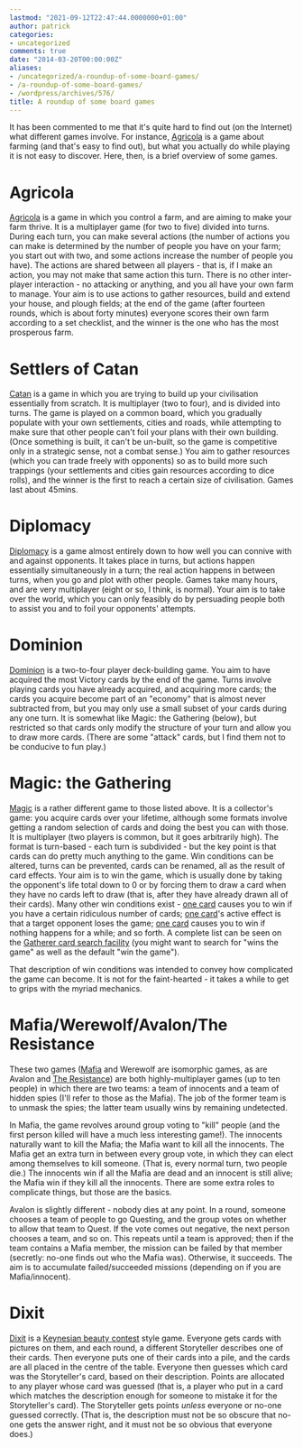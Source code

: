 ```yaml
---
lastmod: "2021-09-12T22:47:44.0000000+01:00"
author: patrick
categories:
- uncategorized
comments: true
date: "2014-03-20T00:00:00Z"
aliases:
- /uncategorized/a-roundup-of-some-board-games/
- /a-roundup-of-some-board-games/
- /wordpress/archives/576/
title: A roundup of some board games
---
```

It has been commented to me that it's quite hard to find out (on the Internet) what different games involve. For instance, [Agricola][1] is a game about farming (and that's easy to find out), but what you actually do while playing it is not easy to discover. Here, then, is a brief overview of some games.

# Agricola

[Agricola][2] is a game in which you control a farm, and are aiming to make your farm thrive. It is a multiplayer game (for two to five) divided into turns. During each turn, you can make several actions (the number of actions you can make is determined by the number of people you have on your farm; you start out with two, and some actions increase the number of people you have). The actions are shared between all players - that is, if I make an action, you may not make that same action this turn. There is no other inter-player interaction - no attacking or anything, and you all have your own farm to manage. Your aim is to use actions to gather resources, build and extend your house, and plough fields; at the end of the game (after fourteen rounds, which is about forty minutes) everyone scores their own farm according to a set checklist, and the winner is the one who has the most prosperous farm.

# Settlers of Catan

[Catan][3] is a game in which you are trying to build up your civilisation essentially from scratch. It is multiplayer (two to four), and is divided into turns. The game is played on a common board, which you gradually populate with your own settlements, cities and roads, while attempting to make sure that other people can't foil your plans with their own building. (Once something is built, it can't be un-built, so the game is competitive only in a strategic sense, not a combat sense.) You aim to gather resources (which you can trade freely with opponents) so as to build more such trappings (your settlements and cities gain resources according to dice rolls), and the winner is the first to reach a certain size of civilisation. Games last about 45mins.

# Diplomacy

[Diplomacy][4] is a game almost entirely down to how well you can connive with and against opponents. It takes place in turns, but actions happen essentially simultaneously in a turn; the real action happens in between turns, when you go and plot with other people. Games take many hours, and are very multiplayer (eight or so, I think, is normal). Your aim is to take over the world, which you can only feasibly do by persuading people both to assist you and to foil your opponents' attempts.

# Dominion

[Dominion][5] is a two-to-four player deck-building game. You aim to have acquired the most Victory cards by the end of the game. Turns involve playing cards you have already acquired, and acquiring more cards; the cards you acquire become part of an "economy" that is almost never subtracted from, but you may only use a small subset of your cards during any one turn. It is somewhat like Magic: the Gathering (below), but restricted so that cards only modify the structure of your turn and allow you to draw more cards. (There are some "attack" cards, but I find them not to be conducive to fun play.)

# Magic: the Gathering

[Magic][6] is a rather different game to those listed above. It is a collector's game: you acquire cards over your lifetime, although some formats involve getting a random selection of cards and doing the best you can with those. It is multiplayer (two players is common, but it goes arbitrarily high). The format is turn-based - each turn is subdivided - but the key point is that cards can do pretty much anything to the game. Win conditions can be altered, turns can be prevented, cards can be renamed, all as the result of card effects. Your aim is to win the game, which is usually done by taking the opponent's life total down to 0 or by forcing them to draw a card when they have no cards left to draw (that is, after they have already drawn all of their cards). Many other win conditions exist - [one card][7] causes you to win if you have a certain ridiculous number of cards; [one card][8]'s active effect is that a target opponent loses the game; [one card][9] causes you to win if nothing happens for a while; and so forth. A complete list can be seen on the [Gatherer card search facility][10] (you might want to search for "wins the game" as well as the default "win the game").

That description of win conditions was intended to convey how complicated the game can become. It is not for the faint-hearted - it takes a while to get to grips with the myriad mechanics.

# Mafia/Werewolf/Avalon/The Resistance

These two games ([Mafia][11] and Werewolf are isomorphic games, as are Avalon and [The Resistance][12]) are both highly-multiplayer games (up to ten people) in which there are two teams: a team of innocents and a team of hidden spies (I'll refer to those as the Mafia). The job of the former team is to unmask the spies; the latter team usually wins by remaining undetected.

In Mafia, the game revolves around group voting to "kill" people (and the first person killed will have a much less interesting game!). The innocents naturally want to kill the Mafia; the Mafia want to kill all the innocents. The Mafia get an extra turn in between every group vote, in which they can elect among themselves to kill someone. (That is, every normal turn, two people die.) The innocents win if all the Mafia are dead and an innocent is still alive; the Mafia win if they kill all the innocents. There are some extra roles to complicate things, but those are the basics.

Avalon is slightly different - nobody dies at any point. In a round, someone chooses a team of people to go Questing, and the group votes on whether to allow that team to Quest. If the vote comes out negative, the next person chooses a team, and so on. This repeats until a team is approved; then if the team contains a Mafia member, the mission can be failed by that member (secretly: no-one finds out who the Mafia was). Otherwise, it succeeds. The aim is to accumulate failed/succeeded missions (depending on if you are Mafia/innocent).

# Dixit

[Dixit][13] is a [Keynesian beauty contest][14] style game. Everyone gets cards with pictures on them, and each round, a different Storyteller describes one of their cards. Then everyone puts one of their cards into a pile, and the cards are all placed in the centre of the table. Everyone then guesses which card was the Storyteller's card, based on their description. Points are allocated to any player whose card was guessed (that is, a player who put in a card which matches the description enough for someone to mistake it for the Storyteller's card). The Storyteller gets points *unless* everyone or no-one guessed correctly. (That is, the description must not be so obscure that no-one gets the answer right, and it must not be so obvious that everyone does.)

 [1]: https://en.wikipedia.org/wiki/Agricola_(board_game) "Agricola Wikipedia page"
 [2]: https://en.wikipedia.org/wiki/Agricola_(board_game) "Agricola (Wikipedia page)"
 [3]: https://en.wikipedia.org/wiki/Catan "Settlers of Catan Wikipedia page"
 [4]: https://en.wikipedia.org/wiki/Diplomacy_(board_game) "Diplomacy Wikipedia page"
 [5]: https://en.wikipedia.org/wiki/Dominion_(game) "Dominion Wikipedia page"
 [6]: https://en.wikipedia.org/wiki/Magic:_The_Gathering "Magic: the Gathering Wikipedia page"
 [7]: https://gatherer.wizards.com/Pages/Card/Details.aspx?multiverseid=288878 "Battle of Wits Magic card"
 [8]: https://gatherer.wizards.com/Pages/Card/Details.aspx?multiverseid=288992 "Door to Nothingness Magic card"
 [9]: https://gatherer.wizards.com/Pages/Card/Details.aspx?multiverseid=265418 "Azor's Elocutors Magic card"
 [10]: https://gatherer.wizards.com/Pages/Search/Default.aspx?text=+[win]+[the]+[game] "Gatherer"
 [11]: https://en.wikipedia.org/wiki/Mafia_(party_game) "Mafia Wikipedia page"
 [12]: https://en.wikipedia.org/wiki/The_Resistance_(party_game) "The Resistance Wikipedia page"
 [13]: https://en.wikipedia.org/wiki/Dixit_(card_game) "Dixit Wikipedia page"
 [14]: https://en.wikipedia.org/wiki/Keynesian_beauty_contest "Keynesian beauty contest"
